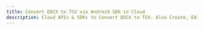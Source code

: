 ---title: Convert DOCX to TSV via Android SDK in Clouddescription: Cloud APIs & SDKs to Convert DOCX to TSV. Also Create, Edit & Render Microsoft Word & OpenOffice documents in the Cloud.---